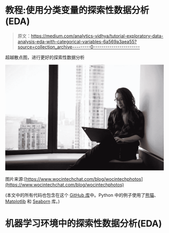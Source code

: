 # 教程:使用分类变量的探索性数据分析(EDA)

> 原文：<https://medium.com/analytics-vidhya/tutorial-exploratory-data-analysis-eda-with-categorical-variables-6a569a3aea55?source=collection_archive---------0----------------------->

超越散点图，进行更好的探索性数据分析

![](img/0f19ed0be55a778a5f4c16fa4bea0eb9.png)

图片来源:[https://www.wocintechchat.com/blog/wocintechphotos](https://www.wocintechchat.com/blog/wocintechphotos)

(本文中的所有代码也包含在这个 [GitHub 库](https://github.com/hoffm386/eda-with-categorical-variables)中。Python 中的例子使用了[熊猫](https://pandas.pydata.org/)、 [Matplotlib](https://matplotlib.org/) 和 [Seaborn](https://seaborn.pydata.org/) 库。)

# 机器学习环境中的探索性数据分析(EDA)